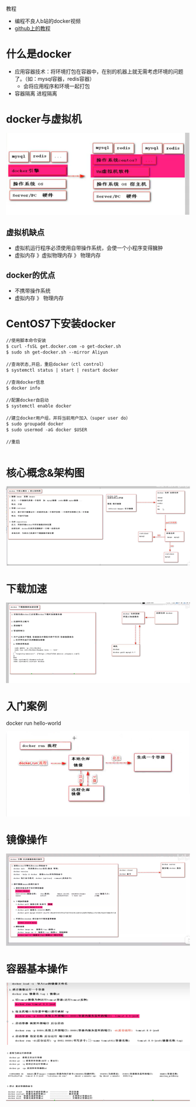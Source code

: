 教程

- 编程不良人b站的docker视频
- [github上的教程](https://github.com/yeasy/docker_practice/blob/master/install/centos.md)

# 什么是docker

- 应用容器技术：将环境打包在容器中，在别的机器上就无需考虑环境的问题了。（如：mysql容器，redis容器）
  - 会将应用程序和环境一起打包
- 容器隔离 进程隔离

# docker与虚拟机

![1](img\docker与虚拟机.png)

## 虚拟机缺点

- 虚拟机运行程序必须使用自带操作系统，会使一个小程序变得臃肿
- 虚拟内存 》虚拟物理内存 》 物理内存

## docker的优点

- 不携带操作系统
- 虚拟内存 》 物理内存

# CentOS7下安装docker

```shell
//使用脚本命令安装
$ curl -fsSL get.docker.com -o get-docker.sh
$ sudo sh get-docker.sh --mirror Aliyun

//查询状态,开启，重启docker（ctl control）
$ systemctl status | start | restart docker

//查询docker信息
$ docker info

//配置docker自启动
$ systemctl enable docker

//建立docker用户组，并将当前用户加入（super user do）
$ sudo groupadd docker
$ sudo usermod -aG docker $USER

//重启


```

# 核心概念&架构图

<img src="img/核心概念&架构图.jpg" alt="核心概念&架构图" style="zoom: 200%;" />

# 下载加速





![](img/下载加速.jpg)

# 入门案例

docker run hello-world

![入门案例](img/入门案例.jpg)



# 镜像操作

![](img/镜像操作.jpg)



# 容器基本操作

![](img/容器基本操作1.jpg)

![](img/容器基本操作2.jpg)